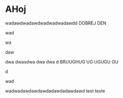 # AHoj

wadawdwadawdwadwadwadawdd  DOBREJ DEN

wad

wa

daw

dwa dwasdwa dwa dwa d BRUUGHUG UG UGUGU GU

d

wad

wadwadawdawdawdadawdadawdawd test teste

